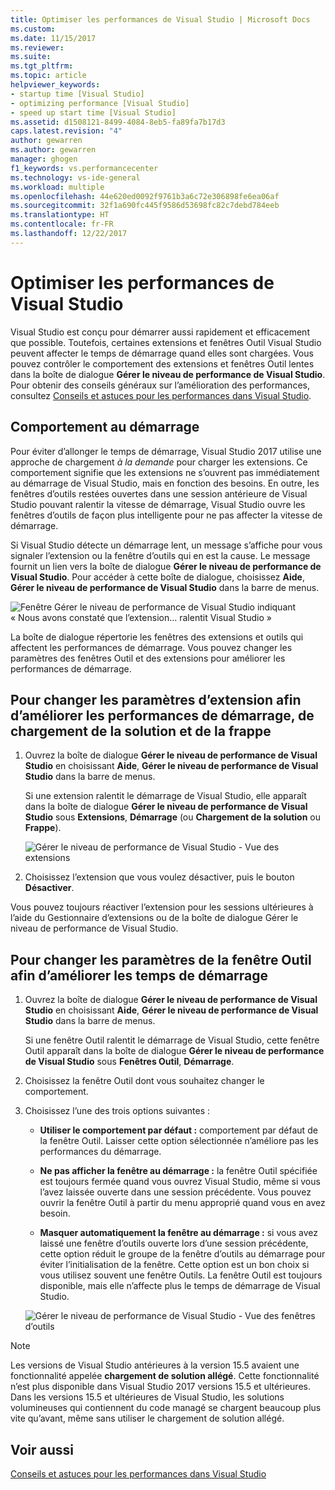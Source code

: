 ```yaml
---
title: Optimiser les performances de Visual Studio | Microsoft Docs
ms.custom: 
ms.date: 11/15/2017
ms.reviewer: 
ms.suite: 
ms.tgt_pltfrm: 
ms.topic: article
helpviewer_keywords:
- startup time [Visual Studio]
- optimizing performance [Visual Studio]
- speed up start time [Visual Studio]
ms.assetid: d1508121-8499-4084-8eb5-fa89fa7b17d3
caps.latest.revision: "4"
author: gewarren
ms.author: gewarren
manager: ghogen
f1_keywords: vs.performancecenter
ms.technology: vs-ide-general
ms.workload: multiple
ms.openlocfilehash: 44e620ed0092f9761b3a6c72e306898fe6ea06af
ms.sourcegitcommit: 32f1a690fc445f9586d53698fc82c7debd784eeb
ms.translationtype: HT
ms.contentlocale: fr-FR
ms.lasthandoff: 12/22/2017
---
```

# <a name="optimize-visual-studio-performance"></a>Optimiser les performances de Visual Studio
Visual Studio est conçu pour démarrer aussi rapidement et efficacement que possible. Toutefois, certaines extensions et fenêtres Outil Visual Studio peuvent affecter le temps de démarrage quand elles sont chargées. Vous pouvez contrôler le comportement des extensions et fenêtres Outil lentes dans la boîte de dialogue **Gérer le niveau de performance de Visual Studio**. Pour obtenir des conseils généraux sur l’amélioration des performances, consultez [Conseils et astuces pour les performances dans Visual Studio](../ide/visual-studio-performance-tips-and-tricks.md).  

## <a name="startup-behavior"></a>Comportement au démarrage

Pour éviter d’allonger le temps de démarrage, Visual Studio 2017 utilise une approche de chargement _à la demande_ pour charger les extensions. Ce comportement signifie que les extensions ne s’ouvrent pas immédiatement au démarrage de Visual Studio, mais en fonction des besoins. En outre, les fenêtres d’outils restées ouvertes dans une session antérieure de Visual Studio pouvant ralentir la vitesse de démarrage, Visual Studio ouvre les fenêtres d’outils de façon plus intelligente pour ne pas affecter la vitesse de démarrage.  

Si Visual Studio détecte un démarrage lent, un message s’affiche pour vous signaler l’extension ou la fenêtre d’outils qui en est la cause. Le message fournit un lien vers la boîte de dialogue **Gérer le niveau de performance de Visual Studio**. Pour accéder à cette boîte de dialogue, choisissez **Aide**, **Gérer le niveau de performance de Visual Studio** dans la barre de menus.  

![Fenêtre Gérer le niveau de performance de Visual Studio indiquant « Nous avons constaté que l’extension... ralentit Visual Studio »](../ide/media/vside_perfdialog_popup.png)

La boîte de dialogue répertorie les fenêtres des extensions et outils qui affectent les performances de démarrage. Vous pouvez changer les paramètres des fenêtres Outil et des extensions pour améliorer les performances de démarrage.  

## <a name="to-change-extension-settings-to-improve-startup-solution-load-and-typing-performance"></a>Pour changer les paramètres d’extension afin d’améliorer les performances de démarrage, de chargement de la solution et de la frappe

1. Ouvrez la boîte de dialogue **Gérer le niveau de performance de Visual Studio** en choisissant **Aide**, **Gérer le niveau de performance de Visual Studio** dans la barre de menus.  

    Si une extension ralentit le démarrage de Visual Studio, elle apparaît dans la boîte de dialogue **Gérer le niveau de performance de Visual Studio** sous **Extensions**, **Démarrage** (ou **Chargement de la solution** ou **Frappe**).  

    ![Gérer le niveau de performance de Visual Studio - Vue des extensions](../ide/media/vside_perfdialog_extensions.png)

2. Choisissez l’extension que vous voulez désactiver, puis le bouton **Désactiver**.  

Vous pouvez toujours réactiver l’extension pour les sessions ultérieures à l’aide du Gestionnaire d’extensions ou de la boîte de dialogue Gérer le niveau de performance de Visual Studio.

## <a name="to-change-tool-window-settings-to-improve-startup-time"></a>Pour changer les paramètres de la fenêtre Outil afin d’améliorer les temps de démarrage

1. Ouvrez la boîte de dialogue **Gérer le niveau de performance de Visual Studio** en choisissant **Aide**, **Gérer le niveau de performance de Visual Studio** dans la barre de menus.  

    Si une fenêtre Outil ralentit le démarrage de Visual Studio, cette fenêtre Outil apparaît dans la boîte de dialogue **Gérer le niveau de performance de Visual Studio** sous **Fenêtres Outil**, **Démarrage**.  

2. Choisissez la fenêtre Outil dont vous souhaitez changer le comportement.  

3. Choisissez l’une des trois options suivantes :    

    - **Utiliser le comportement par défaut :** comportement par défaut de la fenêtre Outil. Laisser cette option sélectionnée n’améliore pas les performances du démarrage.  

    - **Ne pas afficher la fenêtre au démarrage :** la fenêtre Outil spécifiée est toujours fermée quand vous ouvrez Visual Studio, même si vous l’avez laissée ouverte dans une session précédente. Vous pouvez ouvrir la fenêtre Outil à partir du menu approprié quand vous en avez besoin.  
    
    - **Masquer automatiquement la fenêtre au démarrage :** si vous avez laissé une fenêtre d’outils ouverte lors d’une session précédente, cette option réduit le groupe de la fenêtre d’outils au démarrage pour éviter l’initialisation de la fenêtre. Cette option est un bon choix si vous utilisez souvent une fenêtre Outils. La fenêtre Outil est toujours disponible, mais elle n’affecte plus le temps de démarrage de Visual Studio.  

    ![Gérer le niveau de performance de Visual Studio - Vue des fenêtres d’outils](../ide/media/vside_perfdialog_toolwindows.png)

> [!NOTE]
> Les versions de Visual Studio antérieures à la version 15.5 avaient une fonctionnalité appelée **chargement de solution allégé**. Cette fonctionnalité n’est plus disponible dans Visual Studio 2017 versions 15.5 et ultérieures. Dans les versions 15.5 et ultérieures de Visual Studio, les solutions volumineuses qui contiennent du code managé se chargent beaucoup plus vite qu’avant, même sans utiliser le chargement de solution allégé.  

## <a name="see-also"></a>Voir aussi
[Conseils et astuces pour les performances dans Visual Studio](../ide/visual-studio-performance-tips-and-tricks.md)
